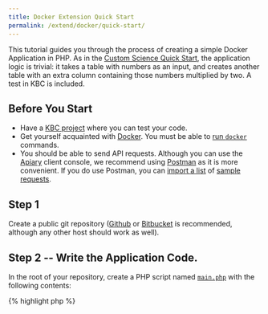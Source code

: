 ```yaml
---
title: Docker Extension Quick Start
permalink: /extend/docker/quick-start/
---
```


This tutorial guides you through the process of creating a simple Docker Application in PHP. 
As in the [Custom Science Quick Start](/extend/custom-science/quick-start/), the application logic is trivial: it takes a table with numbers as an input, and creates another table with an extra column containing those numbers multiplied by two. A test in KBC is included. 

## Before You Start

- Have a [KBC project](/overview/devel-project/) where you can test your code.
- Get yourself acquainted with [Docker](/extend/docker/tutorial/). You must be 
able to [run `docker`](/extend/docker/tutorial/setup/) commands.
- You should be able to send API requests. Although you can use the [Apiary](https://apiary.io/) client console, we 
recommend using [Postman](https://www.getpostman.com/) as it is
more convenient. If you do use Postman, you can [import a list](/overview/api/)
of [sample requests](https://www.getpostman.com/collections/87da6ac847f5edcac776).

## Step 1

Create a public git repository ([Github](https://github.com/) or [Bitbucket](https://bitbucket.org/) is recommended, although any other host should work as well).

## Step 2 -- Write the Application Code.

In the root of your repository, create a PHP script named 
[`main.php`](https://github.com/keboola/docs-docker-example-basic/blob/master/main.php) with the following contents:

{% highlight php %}
<?php

$fhIn = fopen('/data/in/tables/source.csv', 'r');
$fhOut = fopen('/data/out/tables/destination.csv', 'w');

$header = fgetcsv($fhIn);
$numberIndex = array_search('number', $header);
fputcsv($fhOut, array_merge($header, ['double_number']));

while ($row = fgetcsv($fhIn)) {
    $row[] = $row[$numberIndex] * 2;
    fputcsv($fhOut, $row);
}

fclose($fhIn);
fclose($fhOut);
echo "All done";
{% endhighlight %}
    
As mentioned above, this script reads a CSV file, takes a column named
_number_, multiplies its values by 2 and adds the new values as a new column. 
We take care to properly find the column index (`$numberIndex`), as it is not safe to rely on the order of columns.
Finally, the result is written to another CSV file. Note that we open both the input and output files simultaneously; as soon as a row is processed,
it is immediately written to _destination.csv_. This approach keeps only a single row of data in the memory and is
generally very efficient. There is no requirement to implement the processing in this way, but keep in mind that data files
coming from KBC can by quite large (i.e. Gigabytes).

You can test the code with a [sample table](/extend/source.csv):

{:.table}
number | someText | double_number
--- | --- | ---
10 | ab | 20
20 | cd | 40
25 | ed | 50
26 | fg | 52
30 | ij | 60


## Step 3 -- Wrap the Application in a Docker Image
You need to create a Docker Image containing and running your application. 

### Step 3.1 -- Wrap the Application in an Image
Create a file named 
[`Dockerfile`](https://github.com/keboola/docs-docker-example-basic/blob/master/Dockerfile) in the root of the repository:

    FROM quay.io/keboola/docker-base-php56:0.0.2
    COPY . /home/
    ENTRYPOINT php /home/main.php

The image inherits from our [Keboola PHP56 base image](https://quay.io/repository/keboola/docker-base-php56),
which is defined by its own [Dockerfile](https://github.com/keboola/docker-base-php56/blob/master/Dockerfile).
The instruction `COPY . /home/` copies the application code (only the `main.php` file in this simple application) 
from the *build context* (the same directory in which the Dockerfile resides) into the image. 
The `ENTRYPOINT` line specifies that when the image is run, the PHP application script is executed. 

The Dockerfile and the application can be in two separate repositories or in a 
single [git repository](https://github.com/keboola/docs-docker-example-basic). Using a single repository makes 
things generally easier, but it is not required.

### Step 3.2 -- Build the Image
On the command line, navigate to the directory with your repository and run the following command (including the dot at the end):
    
    docker build --tag=test .

It should produce output similar to the one below:

{: .image-popup}
![Docker build output](/extend/docker/build-output.png)

Out of that output, the most important thing is the *Successfully built ded5321d5ba5* message which gives us a 
hash of the new image: `ded5321d5ba5`. It can be abbreviated to the first three characters, so we can
later refer to it as `ded`. We can also use the tag of the image: `test`.

## Step 4 -- Obtaining sample data and configuration
Data between KBC and your Docker image are exchanged using [CSV files](/extend/common-interface/) which will be 
injected into the image when we run it. To simulate this, you can download an archive containing the data files 
and [configuration](/extend/common-interface/config-file/) in the exact same format as you will obtain it
in production environment.

To obtain the configuration, send a [Sandbox API Request](/extend/common-interface/sandbox/). You will receive an 
archive which contains a [/data/ folder](/extend/common-interface/) with tables and files from the input mapping, and a
configuration depending on the request body. In the request, enter a configuration format: 
either `Yaml` or `JSON`. A sample request to `https://syrup.keboola.com/docker/sandbox?format=json`:

{% highlight json %}
{
    "config": "my-test-config",
    "configData": {
        "storage": {
            "input": {
                "tables": [
                    {
                        "source": "in.c-main.test",
                        "destination": "source.csv"
                    }
                ]
            },
            "output": {
                "tables": [
                    {
                        "source": "destination.csv",
                        "destination": "out.c-main.test"
                    }                    
                ]
            }
        },
        "parameters": {
        }
    }
}
{% endhighlight %}
 
The sample request corresponds to the following setting in the UI (though the UI for your component will become 
available only when your extension is complete and [registered](/extend/registration/)).

{: .image-popup}
![Configuration Screenshot](/extend/docker/configuration-sample.png) 

Alternatively -- to quickly get the picture, you can download a [random sample data folder](/extend/docker/data.zip),
 which can be used together with the above [sample application](https://github.com/keboola/docs-docker-example-basic).

## Step 5 -- Running the application with sample data 
Once you have prepared the data folder with sample data and configuration, you can inject it into the Docker image. 
In addition to the options shown in the example, there are many [other options](/extend/common-interface/config-file/)

When you run an image, a *container* is created in which the application is running isolated. 
Use the following command to run the image:

    docker run --volume=physicalhostpath:/data/ imageTag

Image tag can be either the tag you supplied in the `--tag` parameter for `docker build` or the image hash you received
when the image was build (`ded` in the above example). 
The physical host path depends on the system you are running. If in doubt, 
see [Setting up Docker](/extend/docker/tutorial/setup/#sharing-files). In our example image with default Windows installation of Docker, this would be:

    docker run --volume=/c/Users/ondre/data/:/data/ test

Where the contents of the sample data folder are put in the user's home directory. If you have set everything correctly,
you should see **All done** and a `destination.csv` file will appear in the `data/out/tables/` directory.

### Step 5.1 Debugging

Chances are, that you received some ugly error or warning. In that case, you might want to check out the 
contents of the image and specifically if all the files are where you expect 
them to be -- see [debugging](/extend/docker/running/).

To work with the application container interactively, use the following command:

    docker run --volume=physicalhostpath:/data/ -i -t --entrypoint=/bin/bash imageTag

e.g.

    docker run --volume=/c/Users/JohnDoe/data:/data/ -i -t --entrypoint=/bin/bash test

You can then inspect the container contents: 'ls /data/'. For more details on see [Howto](/extend/docker/running/)


### Step 6 -- Deployment

It is best to use a Docker registry and set up [automated builds](/extend/docker/tutorial/automated-build/) for deployment. To 
be usable in KBC, the image must be available in one of the supported registries ([Dockerhub](https://hub.docker.com/) or [Quay](https://quay.io/)).
We support both public and private images. 

To deploy the application to production, it must first be [registered](/extend/registration/). Once the
application is registered with us, we will automatically pull the image and make it available in production.
There are two modes for deployment:

- automatic: use the *latest* or *master* tags on the docker image. If you commit a new code to your application 
repository and [(automatically) rebuild] the image, the next time time your application is run, 
it will be updated to the latest version
- manual: use [Semantic versioning](http://semver.org/) versioning tags on your docker images. 
Let us know when you want to change the image tag to a new version. 

There is no need to specify the deployment mode, it is fully determined from  by the type of tags you use.
At the beginning, it is probably more straightforward to work in the automatic mode because your deployment is 
fully automated and requires no interaction from us. Once the application gets more mature, you should probably 
switch to manual versioning and perhaps notify your users about any modifications.



